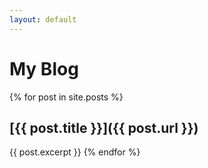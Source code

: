 ```yaml
---
layout: default
---
```


# My Blog

{% for post in site.posts %}
## [{{ post.title }}]({{ post.url }})
{{ post.excerpt }}
{% endfor %}